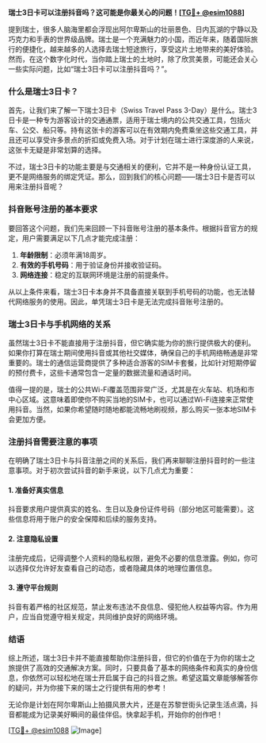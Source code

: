**瑞士3日卡可以注册抖音吗？这可能是你最关心的问题！[[TG💪+ @esim1088](https://t.me/s/esim1088)]**

提到瑞士，很多人脑海里都会浮现出阿尔卑斯山的壮丽景色、日内瓦湖的宁静以及巧克力和手表的世界级品牌。瑞士是一个充满魅力的小国，而近年来，随着国际旅行的便捷化，越来越多的人选择去瑞士短途旅行，享受这片土地带来的美好体验。然而，在这个数字化时代，当你踏上瑞士的土地时，除了欣赏美景，可能还会关心一些实际问题，比如“瑞士3日卡可以注册抖音吗？”。

### 什么是瑞士3日卡？

首先，让我们来了解一下瑞士3日卡（Swiss Travel Pass 3-Day）是什么。瑞士3日卡是一种专为游客设计的交通通票，适用于瑞士境内的公共交通工具，包括火车、公交、船只等。持有这张卡的游客可以在有效期内免费乘坐这些交通工具，并且还可以享受许多景点的折扣或免费入场。对于计划在瑞士进行深度游的人来说，这张卡无疑是非常划算的选择。

不过，瑞士3日卡的功能主要是与交通相关的便利，它并不是一种身份认证工具，更不是网络服务的绑定凭证。那么，回到我们的核心问题——瑞士3日卡是否可以用来注册抖音呢？

### 抖音账号注册的基本要求

要回答这个问题，我们先来回顾一下抖音账号注册的基本条件。根据抖音官方的规定，用户需要满足以下几点才能完成注册：

1. **年龄限制**：必须年满18周岁。
2. **有效的手机号码**：用于验证身份并接收验证码。
3. **网络连接**：稳定的互联网环境是注册的前提条件。

从以上条件来看，瑞士3日卡本身并不具备直接关联到手机号码的功能，也无法替代网络服务的使用。因此，单凭瑞士3日卡是无法完成抖音账号注册的。

### 瑞士3日卡与手机网络的关系

虽然瑞士3日卡不能直接用于注册抖音，但它确实能为你的旅行提供极大的便利。如果你打算在瑞士期间使用抖音或其他社交媒体，确保自己的手机网络畅通是非常重要的。瑞士的通信运营商提供了多种适合游客的SIM卡套餐，比如针对短期停留的预付费卡，这些卡通常包含一定量的数据流量和通话时间。

值得一提的是，瑞士的公共Wi-Fi覆盖范围非常广泛，尤其是在火车站、机场和市中心区域。这意味着即使你不购买当地的SIM卡，也可以通过Wi-Fi连接来正常使用抖音。当然，如果你希望随时随地都能流畅地刷视频，那么购买一张本地SIM卡会更加方便。

### 注册抖音需要注意的事项

在明确了瑞士3日卡与抖音注册之间的关系后，我们再来聊聊注册抖音时的一些注意事项。对于初次尝试抖音的新手来说，以下几点尤为重要：

#### 1. 准备好真实信息
抖音要求用户提供真实的姓名、生日以及身份证件号码（部分地区可能需要）。这些信息将用于账户的安全保障和后续的服务支持。

#### 2. 注意隐私设置
注册完成后，记得调整个人资料的隐私权限，避免不必要的信息泄露。例如，你可以选择仅允许好友查看自己的动态，或者隐藏具体的地理位置信息。

#### 3. 遵守平台规则
抖音有着严格的社区规范，禁止发布违法不良信息、侵犯他人权益等内容。作为用户，应当自觉遵守相关规定，共同维护良好的网络环境。

### 结语

综上所述，瑞士3日卡并不能直接帮助你注册抖音，但它的价值在于为你的瑞士之旅提供了高效的交通解决方案。同时，只要具备了基本的网络条件和真实的身份信息，你依然可以轻松地在瑞士开启属于自己的抖音之旅。希望这篇文章能够解答你的疑问，并为你接下来的瑞士之行提供有用的参考！

无论你是计划在阿尔卑斯山上拍摄风景大片，还是在苏黎世街头记录生活点滴，抖音都能成为记录美好瞬间的最佳伴侣。快拿起手机，开始你的创作吧！

[[TG💪+ @esim1088](https://t.me/s/esim1088) ![Image](https://i.postimg.cc/4NQfJmqS/Snipaste-2025-05-13-00-14-12.png)]